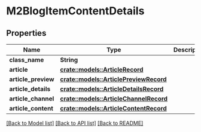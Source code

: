 # M2BlogItemContentDetails

## Properties

Name | Type | Description | Notes
------------ | ------------- | ------------- | -------------
**class_name** | **String** |  | 
**article** | [**crate::models::ArticleRecord**](ArticleRecord.md) |  | 
**article_preview** | [**crate::models::ArticlePreviewRecord**](ArticlePreviewRecord.md) |  | 
**article_details** | [**crate::models::ArticleDetailsRecord**](ArticleDetailsRecord.md) |  | 
**article_channel** | [**crate::models::ArticleChannelRecord**](ArticleChannelRecord.md) |  | 
**article_content** | [**crate::models::ArticleContentRecord**](ArticleContentRecord.md) |  | 

[[Back to Model list]](../README.md#documentation-for-models) [[Back to API list]](../README.md#documentation-for-api-endpoints) [[Back to README]](../README.md)



